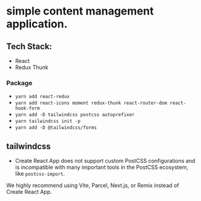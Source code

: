 # simple content management application.

## Tech Stack:

- React
- Redux Thunk

### Package

- `yarn add react-redux`
- `yarn add react-icons moment redux-thunk react-router-dom react-hook-form`
- `yarn add -D tailwindcss postcss autoprefixer`
- `yarn tailwindcss init -p`
- `yarn add -D @tailwindcss/forms`

## tailwindcss

- Create React App does not support custom PostCSS configurations and is incompatible with many important tools in the PostCSS ecosystem, like `postcss-import`.

We highly recommend using Vite, Parcel, Next.js, or Remix instead of Create React App.
